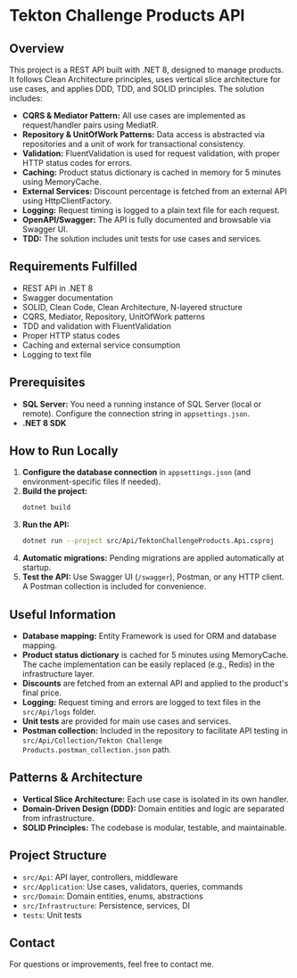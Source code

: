 # Tekton Challenge Products API

## Overview
This project is a REST API built with .NET 8, designed to manage products. It follows Clean Architecture principles, uses vertical slice architecture for use cases, and applies DDD, TDD, and SOLID principles. The solution includes:

- **CQRS & Mediator Pattern:** All use cases are implemented as request/handler pairs using MediatR.
- **Repository & UnitOfWork Patterns:** Data access is abstracted via repositories and a unit of work for transactional consistency.
- **Validation:** FluentValidation is used for request validation, with proper HTTP status codes for errors.
- **Caching:** Product status dictionary is cached in memory for 5 minutes using MemoryCache.
- **External Services:** Discount percentage is fetched from an external API using HttpClientFactory.
- **Logging:** Request timing is logged to a plain text file for each request.
- **OpenAPI/Swagger:** The API is fully documented and browsable via Swagger UI.
- **TDD:** The solution includes unit tests for use cases and services.

## Requirements Fulfilled
- REST API in .NET 8
- Swagger documentation
- SOLID, Clean Code, Clean Architecture, N-layered structure
- CQRS, Mediator, Repository, UnitOfWork patterns
- TDD and validation with FluentValidation
- Proper HTTP status codes
- Caching and external service consumption
- Logging to text file

## Prerequisites
- **SQL Server:** You need a running instance of SQL Server (local or remote). Configure the connection string in `appsettings.json`.
- **.NET 8 SDK**

## How to Run Locally
1. **Configure the database connection** in `appsettings.json` (and environment-specific files if needed).
2. **Build the project:**
   ```bash
   dotnet build
   ```
3. **Run the API:**
   ```bash
   dotnet run --project src/Api/TektonChallengeProducts.Api.csproj
   ```
4. **Automatic migrations:** Pending migrations are applied automatically at startup.
5. **Test the API:** Use Swagger UI (`/swagger`), Postman, or any HTTP client. A Postman collection is included for convenience.

## Useful Information
- **Database mapping:** Entity Framework is used for ORM and database mapping.
- **Product status dictionary** is cached for 5 minutes using MemoryCache. The cache implementation can be easily replaced (e.g., Redis) in the infrastructure layer.
- **Discounts** are fetched from an external API and applied to the product's final price.
- **Logging:** Request timing and errors are logged to text files in the `src/Api/logs` folder.
- **Unit tests** are provided for main use cases and services.
- **Postman collection:** Included in the repository to facilitate API testing in `src/Api/Collection/Tekton Challenge Products.postman_collection.json` path.

## Patterns & Architecture
- **Vertical Slice Architecture:** Each use case is isolated in its own handler.
- **Domain-Driven Design (DDD):** Domain entities and logic are separated from infrastructure.
- **SOLID Principles:** The codebase is modular, testable, and maintainable.

## Project Structure
- `src/Api`: API layer, controllers, middleware
- `src/Application`: Use cases, validators, queries, commands
- `src/Domain`: Domain entities, enums, abstractions
- `src/Infrastructure`: Persistence, services, DI
- `tests`: Unit tests

## Contact
For questions or improvements, feel free to contact me.
